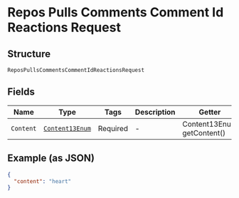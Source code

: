 
# Repos Pulls Comments Comment Id Reactions Request

## Structure

`ReposPullsCommentsCommentIdReactionsRequest`

## Fields

| Name | Type | Tags | Description | Getter | Setter |
|  --- | --- | --- | --- | --- | --- |
| `Content` | [`Content13Enum`](../../doc/models/content-13-enum.md) | Required | - | Content13Enum getContent() | setContent(Content13Enum content) |

## Example (as JSON)

```json
{
  "content": "heart"
}
```


